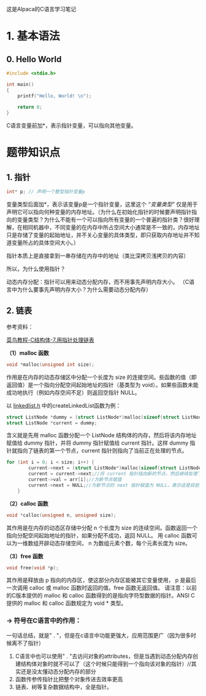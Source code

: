 这是Alpaca的C语言学习笔记

# 1. 基本语法

## 0. Hello World

~~~c
#include <stdio.h>

int main()
{
    printf("Hello, World! \n");
    
    return 0;
}
~~~

C语言变量前加*，表示指针变量，可以指向其他变量。




# 题带知识点

## 1. 指针

~~~c
int* p; // 声明一个整型指针变量p
~~~

变量类型后面加*，表示该变量p是一个指针变量，这里这个 *“变量类型”* 仅是用于声明它可以指向何种变量的内存地址。（为什么在初始化指针的时候要声明指针指向的变量类型？为什么不能有一个可以指向所有变量的一个普遍的指针类？很好理解，在相同机器中，不同变量的在内存中所占空间大小通常是不一致的，内存地址只是存储了变量的起始地址，并不关心变量的具体类型，即只获取内存地址并不知道变量所占的具体空间大小。）


指针本质上是直接拿到一串存储在内存中的地址（类比深拷贝浅拷贝的内容）

所以，为什么使用指针？

动态内存分配：指针可以用来动态分配内存，而不用事先声明内存大小。
（C语言中为什么要事先声明内存大小？为什么需要动态分配内存）

## 2. 链表

参考资料：

[菜鸟教程-C结构体-7.用指针处理链表](https://www.runoob.com/w3cnote/c-structures-intro.html)

**（1）malloc 函数**

```c
void *malloc(unsigned int size);
```

作用是在内存的动态存储区中分配一个长度为 size 的连接空间。些函数的值（即返回值）是一个指向分配空间起始地址的指针（基类型为 void）。如果些函数未能成功地执行（例如内存空间不足）则返回空指针 NULL。



以 [linkedlist.h](src\utils\linkedlist.h) 中的createLinkedList函数为例：

```c
struct ListNode *dummy = (struct ListNode*)malloc(sizeof(struct ListNode));
struct ListNode *current = dummy;
```
含义就是先用 malloc 函数分配一个 ListNode 结构体的内存，然后将该内存地址赋值给 dummy 指针，并将 dummy 指针赋值给 current 指针。这样 dummy 指针就指向了链表的第一个节点，current 指针则指向了当前正在处理的节点。

```c
for (int i = 0; i < size; i++) {
        current->next = (struct ListNode*)malloc(sizeof(struct ListNode));//用 malloc 函数分配一个新的节点，并将其指针赋值给 current->next
        current = current->next;//将 current 指针指向新的节点，然后继续处理下一个节点
        current->val = arr[i];//为新节点赋值
        current->next = NULL;//为新节点的 next 指针赋值为 NULL，表示这是目前的最后一个节点（如果还有，则在下一轮循环中赋值）
    }
```

**（2）calloc 函数**

```c
void *calloc(unsigned n, unsigned size);
```

其作用是在内存的动态区存储中分配 n 个长度为 size 的连续空间。函数返回一个指向分配空间起始地址的指针，如果分配不成功，返回 NULL。 用 calloc 函数可以为一维数组开辟动态存储空间， n 为数组元素个数，每个元素长度为 size。

**（3）free 函数**

```c
void free(void *p);
```

其作用是释放由 p 指向的内存区，使这部分内存区能被其它变量使用， p 是最后一次调用 calloc 或 malloc 函数时返回的值。free 函数无返回值。 请注意：以前的C版本提供的 malloc 和 calloc 函数得到的是指向字符型数据的指针。ANSI C 提供的 malloc 和 calloc 函数规定为 void * 类型。

### -> 符号在C语言中的作用：

一句话总结，就是" . "，但是在c语言中功能更强大，应用范围更广（因为很多时候离不了指针）

1. C语言中也可以使用" . "去访问对象的attributes，但是当遇到动态分配内存创建结构体对象时就不可以了（这个时候只能得到一个指向该对象的指针）//其实还是没太懂动态分配内存的部分
2. 函数传参传指针比把整个对象传进去效率更高
3. 链表、树等复杂数据结构中，全是指针。

